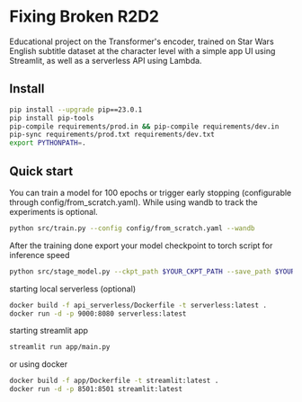 # Fixing Broken R2D2
Educational project on the Transformer's encoder, trained on Star Wars English subtitle dataset at the character level with a simple app UI using Streamlit, as well as a serverless API using Lambda.
## Install

```bash
pip install --upgrade pip==23.0.1
pip install pip-tools
pip-compile requirements/prod.in && pip-compile requirements/dev.in
pip-sync requirements/prod.txt requirements/dev.txt
export PYTHONPATH=.
```

## Quick start

You can train a model for 100 epochs or trigger early stopping (configurable through config/from_scratch.yaml). While using wandb to track the experiments is optional.
```bash
python src/train.py --config config/from_scratch.yaml --wandb
```

After the training done export your model checkpoint to torch script for inference speed

```bash
python src/stage_model.py --ckpt_path $YOUR_CKPT_PATH --save_path $YOUR_SAVE_PATH
```
starting local serverless (optional)

```bash
docker build -f api_serverless/Dockerfile -t serverless:latest .
docker run -d -p 9000:8080 serverless:latest
```

starting streamlit app
```bash
streamlit run app/main.py
```

or using docker
```bash
docker build -f app/Dockerfile -t streamlit:latest .
docker run -d -p 8501:8501 streamlit:latest
```

